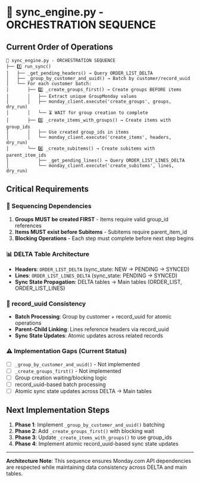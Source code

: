 # 📁 sync_engine.py - ORCHESTRATION SEQUENCE

## Current Order of Operations

```
📁 sync_engine.py - ORCHESTRATION SEQUENCE
├── 1️⃣ run_sync()
│   ├── _get_pending_headers() → Query ORDER_LIST_DELTA
│   ├── _group_by_customer_and_uuid() → Batch by customer/record_uuid
│   └── For each customer batch:
│       ├── 2️⃣ _create_groups_first() → Create groups BEFORE items
│       │   ├── Extract unique GroupMonday values
│       │   ├── monday_client.execute('create_groups', groups, dry_run)
│       │   └── ⏳ WAIT for group creation to complete
│       ├── 3️⃣ _create_items_with_groups() → Create items with group_ids
│       │   ├── Use created group_ids in items
│       │   └── monday_client.execute('create_items', headers, dry_run)
│       └── 4️⃣ _create_subitems() → Create subitems with parent_item_ids
│           ├── _get_pending_lines() → Query ORDER_LIST_LINES_DELTA
│           └── monday_client.execute('create_subitems', lines, dry_run)
```

## Critical Requirements

### 🔄 Sequencing Dependencies
1. **Groups MUST be created FIRST** - Items require valid group_id references
2. **Items MUST exist before Subitems** - Subitems require parent_item_id
3. **Blocking Operations** - Each step must complete before next step begins

### 📊 DELTA Table Architecture
- **Headers**: `ORDER_LIST_DELTA` (sync_state: NEW → PENDING → SYNCED)
- **Lines**: `ORDER_LIST_LINES_DELTA` (sync_state: PENDING → SYNCED)
- **Sync State Propagation**: DELTA tables → Main tables (ORDER_LIST, ORDER_LIST_LINES)

### 🔗 record_uuid Consistency
- **Batch Processing**: Group by customer + record_uuid for atomic operations
- **Parent-Child Linking**: Lines reference headers via record_uuid
- **Sync State Updates**: Atomic updates across related records

### ⚠️ Implementation Gaps (Current Status)
- [ ] `_group_by_customer_and_uuid()` - Not implemented
- [ ] `_create_groups_first()` - Not implemented
- [ ] Group creation waiting/blocking logic
- [ ] record_uuid-based batch processing
- [ ] Atomic sync state updates across DELTA → Main tables

## Next Implementation Steps

1. **Phase 1**: Implement `_group_by_customer_and_uuid()` batching
2. **Phase 2**: Add `_create_groups_first()` with blocking wait
3. **Phase 3**: Update `_create_items_with_groups()` to use group_ids
4. **Phase 4**: Implement atomic record_uuid-based sync state updates

---

**Architecture Note**: This sequence ensures Monday.com API dependencies are respected while maintaining data consistency across DELTA and main tables.
